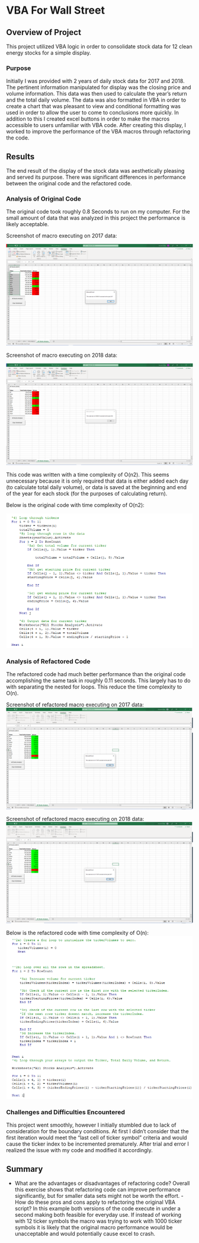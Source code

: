 # VBA For Wall Street

## Overview of Project

This project utilized VBA logic in order to consolidate stock data for 12 clean energy stocks for a simple display.

### Purpose
Initially I was provided with 2 years of daily stock data for 2017 and 2018. The pertinent information manipulated for display was the closing price and volume information. This data was then used to calculate the year’s return and the total daily volume. The data was also formatted in VBA in order to create a chart that was pleasant to view and conditional formatting was used in order to allow the user to come to conclusions more quickly. In addition to this I created excel buttons in order to make the macros accessible to users unfamiliar with VBA code. After creating this display, I worked to improve the performance of the VBA macros through refactoring the code.

## Results
The end result of the display of the stock data was aesthetically pleasing and served its purpose. There was significant differences in performance between the original code and the refactored code.

### Analysis of Original Code
The original code took roughly 0.8 Seconds to run on my computer. For the small amount of data that was analyzed in this project the performance is likely acceptable. 

Screenshot of macro executing on 2017 data:

![](Resources/All_Stocks_VBA_Challenge_2017.PNG)

Screenshot of macro executing on 2018 data:

![](Resources/All_Stocks_VBA_Challenge_2018.PNG)

This code was written with a time complexity of O(n2).  This seems unnecessary because it is only required that data is either added each day (to calculate total daily volume), or data is saved at the beginning and end of the year for each stock (for the purposes of calculating return). 

Below is the original code with time complexity of O(n2):

![](Resources/Original_Code.PNG)

### Analysis of Refactored Code
The refactored code had much better performance than the original code accomplishing the same task in roughly 0.11 seconds. This largely has to do with separating the nested for loops. This reduce the time complexity to O(n). 

Screenshot of refactored macro executing on 2017 data:
![](Resources/VBA_Challenge_2017.PNG)

Screenshot of refactored macro executing on 2018 data:
![](Resources/VBA_Challenge_2017.PNG)

Below is the refactored code with time complexity of O(n):
![](Resources/Refactored_Code.PNG)

### Challenges and Difficulties Encountered
This project went smoothly, however I initially stumbled due to lack of consideration for the boundary conditions. At first I didn’t consider that the first iteration would meet the “last cell of ticker symbol” criteria and would cause the ticker index to be incremented prematurely. After trial and error I realized the issue with my code and modified it accordingly.
## Summary

- What are the advantages or disadvantages of refactoring code?
Overall this exercise shows that refactoring code can improve performance significantly, but for smaller data sets might not be worth the effort. 
-How do these pros and cons apply to refactoring the original VBA script?
In this example both versions of the code execute in under a second making both feasible for everyday use. If instead of working with 12 ticker symbols the macro was trying to work with 1000 ticker symbols it is likely that the original macro performance would be unacceptable and would potentially cause excel to crash.
